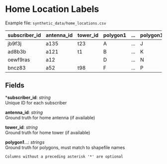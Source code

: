 # Home Location Labels

Example file: `synthetic_data/home_locations.csv` <br>

| subscriber_id | antenna_id | tower_id | polygon1 | ... | polygon12 |
|---------------|------------|----------|----------|-----|-----------|
| jb9f3j        | a135       | t23      | A        | ... | J         |
| ad8b3b        | a121       | t1       | B        | ... | K         |
| oewf9ras      | a12        |          | D        | ... | N         |
| bncz83        | a52        | t98      | F        | ... | P         |


## Fields <br>
***subscriber_id**: _string_ <br>
Unique ID for each subscriber

**antenna_id**: _string_ <br>
Ground truth for home antenna (if available)

**tower_id**: _string_ <br>
Ground truth for home tower (if available)

**polygon1**...: _strings_ <br>
Ground truth for polygons, must match to shapefile names


```{note}
Columns without a preceding asterisk '*' are optional
```
